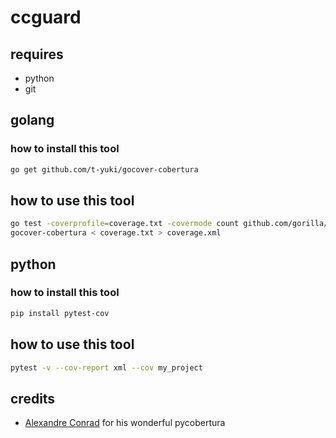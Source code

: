 # ccguard

## requires

- python
- git

## golang

### how to install this tool

```sh
go get github.com/t-yuki/gocover-cobertura
```

## how to use this tool

```sh
go test -coverprofile=coverage.txt -covermode count github.com/gorilla/mux
gocover-cobertura < coverage.txt > coverage.xml
```

## python

### how to install this tool

```sh
pip install pytest-cov
```

## how to use this tool

```sh
pytest -v --cov-report xml --cov my_project
```

## credits

- [Alexandre Conrad](https://pypi.org/user/aconrad/) for his wonderful pycobertura
